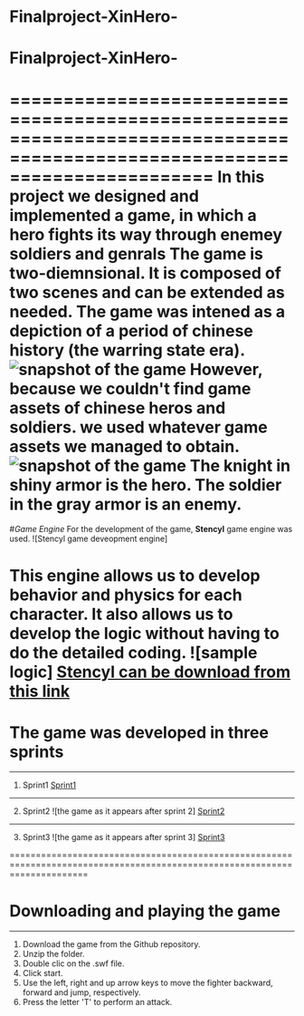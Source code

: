 # Finalproject-XinHero-
# Finalproject-XinHero-
===========================================================================================================================
In this project we designed and implemented a game, in which a hero fights its way through enemey soldiers and genrals
The game is two-diemnsional. It is composed of two scenes and can be extended as needed.
The game was intened as a depiction of a period of chinese history (the warring state era).
![snapshot of the game]()
However, because we couldn't find game assets of chinese  heros and soldiers. we used whatever game assets we managed to obtain.
![snapshot of the game]()
The knight in shiny armor is the hero.
The soldier in the gray armor is an enemy.
===========================================================================================================================
#*Game Engine*
For the development of the game, **Stencyl** game engine was used.
![Stencyl game deveopment engine]

This engine allows us to develop behavior and physics for each character.
It also allows us to develop the logic without having to do the detailed coding.
![sample logic]
[Stencyl can be download from this link](http://www.stencyl.com/)
===========================================================================================================================
# The game was developed in three sprints
-----------------------------------------------------------------
1. Sprint1
[Sprint1](https://github.com/Anesouadou/Finalproject-XinHero-/tree/Sprint-One)

-----------------------------------------------------------------
2. Sprint2
![the game as it appears after sprint 2]
[Sprint2](https://github.com/Anesouadou/Finalproject-XinHero-/tree/Sprint-Two)

-----------------------------------------------------------------
3. Sprint3
![the game as it appears after sprint 3]
[Sprint3](https://github.com/Anesouadou/Finalproject-XinHero-/tree/Sprint-Three)

===========================================================================================================================
# Downloading and playing the game
------------------------------------
1. Download the game from the Github repository.
2. Unzip the folder.
3. Double clic on the .swf file.  
4. Click start.
5. Use the left, right and up arrow keys to move the fighter backward, forward and jump, respectively.
6. Press the letter 'T' to perform an attack.   
